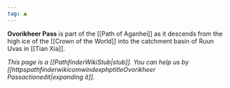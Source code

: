 ```yaml
---
tag: ⛰️
---
```

> 
**Ovorikheer Pass** is part of the [[Path of Aganhei]] as it descends from the high ice of the [[Crown of the World]] into the catchment basin of Ruun Uvas in [[Tian Xia]].



*This page is a [[PathfinderWikiStub|stub]]. You can help us by [[httpspathfinderwikicomwindexphptitleOvorikheer Passactionedit|expanding it]].*







